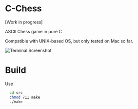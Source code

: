 # C-Chess

[Work in progress]

ASCII Chess game in pure C

Compatible with UNIX-based OS, but only tested on Mac so far.

![Terminal Screenshot](../../screenshots/demo1.png?raw=true "Looks like this")

# Build

Use
```bash
  cd src
  chmod 711 make
  ./make
```
